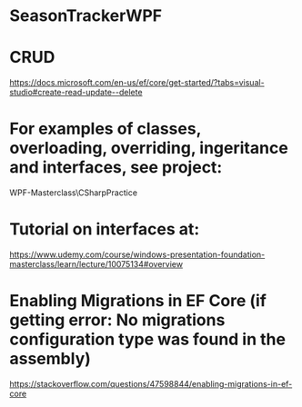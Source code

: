 # SeasonTrackerWPF

# CRUD
https://docs.microsoft.com/en-us/ef/core/get-started/?tabs=visual-studio#create-read-update--delete

# For examples of classes, overloading, overriding, ingeritance and interfaces, see project:
WPF-Masterclass\CSharpPractice

# Tutorial on interfaces at:
https://www.udemy.com/course/windows-presentation-foundation-masterclass/learn/lecture/10075134#overview

# Enabling Migrations in EF Core (if getting error: No migrations configuration type was found in the assembly)
https://stackoverflow.com/questions/47598844/enabling-migrations-in-ef-core